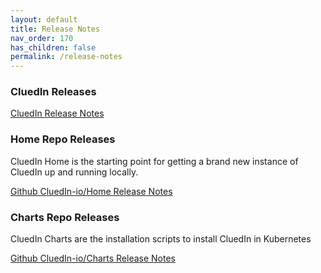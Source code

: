 ```yaml
---
layout: default
title: Release Notes
nav_order: 170
has_children: false
permalink: /release-notes
---
```


### CluedIn Releases

[CluedIn Release Notes](https://cluedin-io.github.io/Releases/)

### Home Repo Releases

CluedIn Home is the starting point for getting a brand new instance of CluedIn up and running locally.

[Github CluedIn-io/Home Release Notes](https://github.com/CluedIn-io/Home/releases)

### Charts Repo Releases

CluedIn Charts are the installation scripts to install CluedIn in Kubernetes

[Github CluedIn-io/Charts Release Notes](https://github.com/CluedIn-io/Charts/releases)
